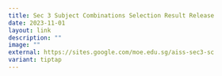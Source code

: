 ```yaml
---
title: Sec 3 Subject Combinations Selection Result Release
date: 2023-11-01
layout: link
description: ""
image: ""
external: https://sites.google.com/moe.edu.sg/aiss-sec3-sc
variant: tiptap
---
```

